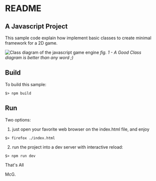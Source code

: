 # README

## A Javascript Project

This sample code explain how implement basic classes to create minimal framework for a 2D game.


![Class diagram of the javascript game engine](https://www.planttext.com/api/plantuml/svg/XLAxRiCW5Dtv2kGnLOPqP8gYLXqRDL-0uSgcmX01Jcn5-VVoSWnLep9mTHxt9TXRHuqR1ucOfDRY3ph03M5_Nfnm4iZ96Q4wT2_qp_ORcCkkixR22Qt81TWhJzm5f6R2pIL76GC9XlxsIZg38KAvNCu8RK9gO9Qc1pqgxgSuw2btdGZNOoiXeRb2rmhr5LgxBRLF3DIoiVBBBGj7eWj4MFbXVuD1nnGCamF5Su6iVda6pErPyh6VhM3lgXEFbgKf1BpPRdCPOc9OwJATd2D8OhDhiDURJPEc8JRSjXPtbOZI4ekeck9bYOx1eZJ7FwQLUc9alP3yBviFnSkIjjKJslkM_ZV-0000)
_fig. 1 - A Good Class diagram is better than any word ;)_

## Build

To build this sample:

```shell
$> npm build
```

## Run

Two options:

1. just open your favorite web browser on the index.html file, and enjoy

```shell
$> firefox ./index.html
```

2. run the project into a dev server with interactive reload:

```shell
$> npm run dev
```

That's All

McG.
